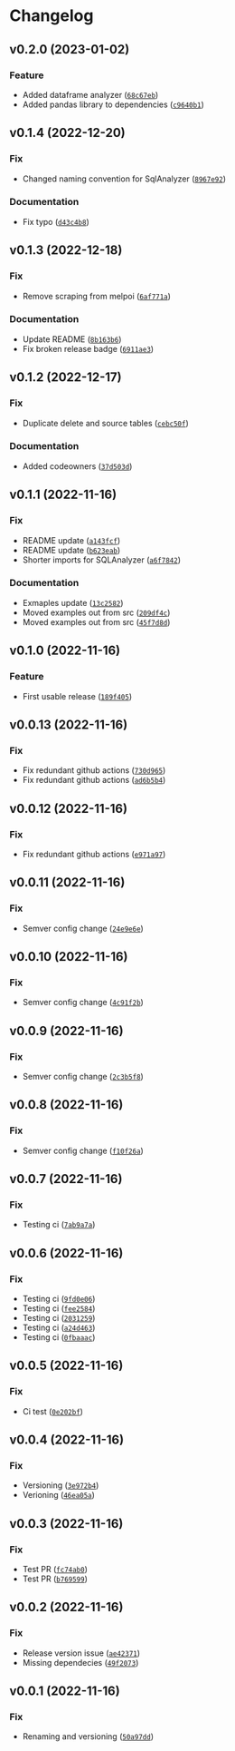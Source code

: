 # Changelog

<!--next-version-placeholder-->

## v0.2.0 (2023-01-02)
### Feature
* Added dataframe analyzer ([`68c67eb`](https://github.com/la0bing/melpoi/commit/68c67ebd67ee761e8d38a7d196853695c137e45d))
* Added pandas library to dependencies ([`c9640b1`](https://github.com/la0bing/melpoi/commit/c9640b1ab4431e310a377ac1cce91e9a87431434))

## v0.1.4 (2022-12-20)
### Fix
* Changed naming convention for SqlAnalyzer ([`8967e92`](https://github.com/la0bing/melpoi/commit/8967e92b292f56db335e9f7e813aab9e7dd85233))

### Documentation
* Fix typo ([`d43c4b8`](https://github.com/la0bing/melpoi/commit/d43c4b8782158738c4120163f5382a31f1e2f126))

## v0.1.3 (2022-12-18)
### Fix
* Remove scraping from melpoi ([`6af771a`](https://github.com/la0bing/melpoi/commit/6af771a5f5e1f62a69226975c5a759bdf044673a))

### Documentation
* Update README ([`8b163b6`](https://github.com/la0bing/melpoi/commit/8b163b6167a344b1d4eb0f1d701e2ce93c1cbcfd))
* Fix broken release badge ([`6911ae3`](https://github.com/la0bing/melpoi/commit/6911ae30753d7b94ead520d6dcbe6e46b2554c3a))

## v0.1.2 (2022-12-17)
### Fix
* Duplicate delete and source tables ([`cebc50f`](https://github.com/la0bing/melpoi/commit/cebc50fedd2bb6b471f290b5d6b984b5af2ff030))

### Documentation
* Added codeowners ([`37d503d`](https://github.com/la0bing/melpoi/commit/37d503d554f6314672d1b3834458a87094c51dba))

## v0.1.1 (2022-11-16)
### Fix
* README update ([`a143fcf`](https://github.com/la0bing/melpoi/commit/a143fcfd18aeb07768b1a431299ea5b42d3c3275))
* README update ([`b623eab`](https://github.com/la0bing/melpoi/commit/b623eab931df29e29dfcdcabdcd3db7a076ce925))
* Shorter imports for SQLAnalyzer ([`a6f7842`](https://github.com/la0bing/melpoi/commit/a6f7842cb427e8cb6374223a347732fc3eb787b5))

### Documentation
* Exmaples update ([`13c2582`](https://github.com/la0bing/melpoi/commit/13c2582bfab5554c8475b605acd805fa6693bb75))
* Moved examples out from src ([`209df4c`](https://github.com/la0bing/melpoi/commit/209df4ceaca45d968b62d26ecf3bd47097cf94cc))
* Moved examples out from src ([`45f7d8d`](https://github.com/la0bing/melpoi/commit/45f7d8def99b6e8d696f4825796243928022c1d4))

## v0.1.0 (2022-11-16)
### Feature
* First usable release ([`189f405`](https://github.com/la0bing/melpoi/commit/189f40599088d01a7be6d823c23602e5b2ecf81c))

## v0.0.13 (2022-11-16)
### Fix
* Fix redundant github actions ([`730d965`](https://github.com/la0bing/melpoi/commit/730d96515c0ac490a3972666b54f5b1d8ca0c476))
* Fix redundant github actions ([`ad6b5b4`](https://github.com/la0bing/melpoi/commit/ad6b5b4bc224969c167d873cfc7efdd155e144a2))

## v0.0.12 (2022-11-16)
### Fix
* Fix redundant github actions ([`e971a97`](https://github.com/la0bing/melpoi/commit/e971a97438d82079399f266b68fb20128c655925))

## v0.0.11 (2022-11-16)
### Fix
* Semver config change ([`24e9e6e`](https://github.com/la0bing/melpoi/commit/24e9e6e9d3c2959c4ad0f6119a28cf8946797874))

## v0.0.10 (2022-11-16)
### Fix
* Semver config change ([`4c91f2b`](https://github.com/la0bing/melpoi/commit/4c91f2b86c7c83cbd7956b1f619ba749e37be7aa))

## v0.0.9 (2022-11-16)
### Fix
* Semver config change ([`2c3b5f8`](https://github.com/la0bing/melpoi/commit/2c3b5f8001d11f762b799dbdc7bb9237c0461c76))

## v0.0.8 (2022-11-16)
### Fix
* Semver config change ([`f10f26a`](https://github.com/la0bing/melpoi/commit/f10f26afd99eb148530b4fff8786896813d6669b))

## v0.0.7 (2022-11-16)
### Fix
* Testing ci ([`7ab9a7a`](https://github.com/la0bing/melpoi/commit/7ab9a7ab207b7fcd738174c4a052a73f72c34ec0))

## v0.0.6 (2022-11-16)
### Fix
* Testing ci ([`9fd0e06`](https://github.com/la0bing/melpoi/commit/9fd0e062f282b67546f68ca5084097e3f901b248))
* Testing ci ([`fee2584`](https://github.com/la0bing/melpoi/commit/fee258420d28a8bb2f2df0acfdad9ffe35f7eee3))
* Testing ci ([`2031259`](https://github.com/la0bing/melpoi/commit/20312590865f2c16cf47ddf65eaad20d8b8ec0fd))
* Testing ci ([`a24d463`](https://github.com/la0bing/melpoi/commit/a24d46315af21b2ffb3d42abc96471b3c460fe65))
* Testing ci ([`0fbaaac`](https://github.com/la0bing/melpoi/commit/0fbaaac8a82b3da4a81175fe7c18806ed876c63b))

## v0.0.5 (2022-11-16)
### Fix
* Ci test ([`0e202bf`](https://github.com/la0bing/melpoi/commit/0e202bf55e274605c193b55e5bf8cc225cf682c7))

## v0.0.4 (2022-11-16)
### Fix
* Versioning ([`3e972b4`](https://github.com/la0bing/melpoi/commit/3e972b464dda807247a0b1eb827fc59a1f6c99dc))
* Verioning ([`46ea05a`](https://github.com/la0bing/melpoi/commit/46ea05a59804afa98f2c8e289661f80200337c71))

## v0.0.3 (2022-11-16)
### Fix
* Test PR ([`fc74ab0`](https://github.com/la0bing/melpoi/commit/fc74ab0b86a2afd104bf1f3b5999bd1519a98cee))
* Test PR ([`b769599`](https://github.com/la0bing/melpoi/commit/b769599f32df5c6c392600d12892e111850063da))

## v0.0.2 (2022-11-16)
### Fix
* Release version issue ([`ae42371`](https://github.com/la0bing/melpoi/commit/ae42371f6b0473b77d9a0b2e198bff45996a7797))
* Missing dependecies ([`49f2073`](https://github.com/la0bing/melpoi/commit/49f2073479aaf49db9a3d13510cbf95d07181aa1))

## v0.0.1 (2022-11-16)
### Fix
* Renaming and versioning ([`50a97dd`](https://github.com/la0bing/melpy/commit/50a97dd83f62d393c568ccd9151c004b5d57b70e))
